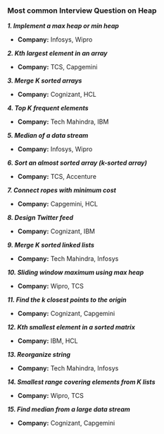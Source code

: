 ### Most common Interview Question on Heap

**_1. Implement a max heap or min heap_**
   + **Company:** Infosys, Wipro

**_2. Kth largest element in an array_**
   + **Company:** TCS, Capgemini

**_3. Merge K sorted arrays_**
   + **Company:** Cognizant, HCL

**_4. Top K frequent elements_**
   + **Company:** Tech Mahindra, IBM

**_5. Median of a data stream_**
   + **Company:** Infosys, Wipro

**_6. Sort an almost sorted array (k-sorted array)_**
   + **Company:** TCS, Accenture

**_7. Connect ropes with minimum cost_**
   + **Company:** Capgemini, HCL

**_8. Design Twitter feed_**
   + **Company:** Cognizant, IBM

**_9. Merge K sorted linked lists_**
   + **Company:** Tech Mahindra, Infosys

**_10. Sliding window maximum using max heap_**
   + **Company:** Wipro, TCS

**_11. Find the k closest points to the origin_**
   + **Company:** Cognizant, Capgemini

**_12. Kth smallest element in a sorted matrix_**
   + **Company:** IBM, HCL

**_13. Reorganize string_**
   + **Company:** Tech Mahindra, Infosys

**_14. Smallest range covering elements from K lists_**
   + **Company:** Wipro, TCS

**_15. Find median from a large data stream_**
   + **Company:** Cognizant, Capgemini